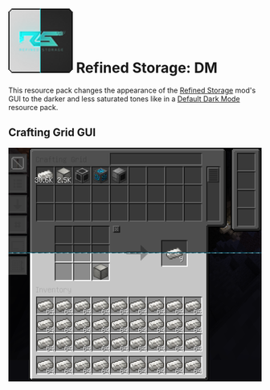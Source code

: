 # ![logo](https://github.com/Kostya0Sim/Refined-Storage-DM/blob/main/pack.png) Refined Storage: DM
This resource pack changes the appearance of the [Refined Storage](https://www.curseforge.com/minecraft/mc-mods/refined-storage) mod's GUI to the darker and less saturated tones like in a [Default Dark Mode](https://www.curseforge.com/minecraft/texture-packs/default-dark-mode) resource pack.

## Crafting Grid GUI
![Crafting Grid GUI](https://github.com/Kostya0Sim/Refined-Storage-DM/blob/main/demo1.png)
